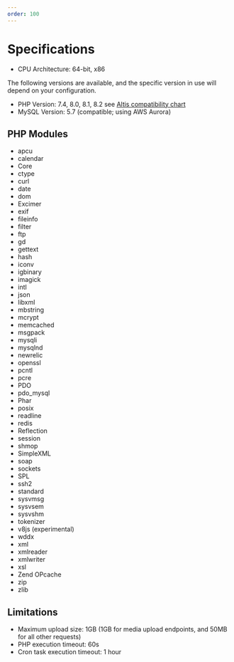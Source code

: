 ```yaml
---
order: 100
---
```

# Specifications

- CPU Architecture: 64-bit, x86

The following versions are available, and the specific version in use will depend on your configuration.

- PHP Version: 7.4, 8.0, 8.1, 8.2  see [Altis compatibility chart](docs://guides/updating-php/#altis-compatibility-chart)
- MySQL Version: 5.7 (compatible; using AWS Aurora)

## PHP Modules

<!-- vale Vale.Spelling = NO -->
- apcu
- calendar
- Core
- ctype
- curl
- date
- dom
- Excimer
- exif
- fileinfo
- filter
- ftp
- gd
- gettext
- hash
- iconv
- igbinary
- imagick
- intl
- json
- libxml
- mbstring
- mcrypt
- memcached
- msgpack
- mysqli
- mysqlnd
- newrelic
- openssl
- pcntl
- pcre
- PDO
- pdo_mysql
- Phar
- posix
- readline
- redis
- Reflection
- session
- shmop
- SimpleXML
- soap
- sockets
- SPL
- ssh2
- standard
- sysvmsg
- sysvsem
- sysvshm
- tokenizer
- v8js (experimental)
- wddx
- xml
- xmlreader
- xmlwriter
- xsl
- Zend OPcache
- zip
- zlib
<!-- vale Vale.Spelling = YES -->

## Limitations

- Maximum upload size: 1GB (1GB for media upload endpoints, and 50MB for all other requests)
- PHP execution timeout: 60s
- Cron task execution timeout: 1 hour
